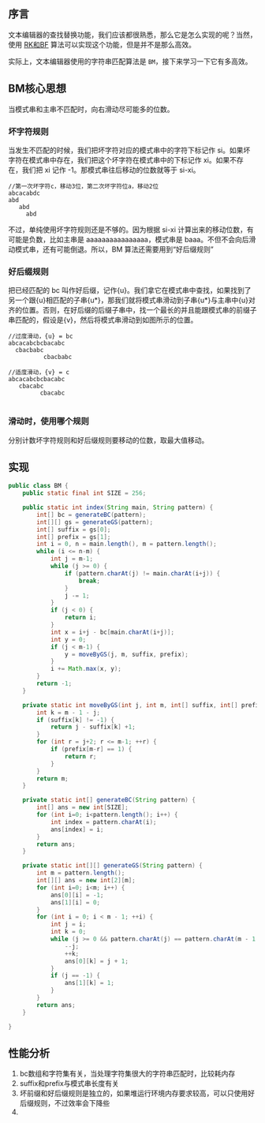 ## 序言
文本编辑器的查找替换功能，我们应该都很熟悉，那么它是怎么实现的呢？当然，使用 [RK和BF](24-字符串匹配-BF-RK.md) 算法可以实现这个功能，但是并不是那么高效。

实际上，文本编辑器使用的字符串匹配算法是 `BM`，接下来学习一下它有多高效。


## BM核心思想
当模式串和主串不匹配时，向右滑动尽可能多的位数。

### 坏字符规则
当发生不匹配的时候，我们把坏字符对应的模式串中的字符下标记作 si。如果坏字符在模式串中存在，我们把这个坏字符在模式串中的下标记作 xi。如果不存在，我们把 xi 记作 -1。那模式串往后移动的位数就等于 si-xi。

```
//第一次坏字符c，移动3位，第二次坏字符位a，移动2位
abcacabdc
abd
   abd
     abd
```

不过，单纯使用坏字符规则还是不够的。因为根据 si-xi 计算出来的移动位数，有可能是负数，比如主串是 aaaaaaaaaaaaaaaa，模式串是 baaa。不但不会向后滑动模式串，还有可能倒退。所以，BM 算法还需要用到“好后缀规则”

### 好后缀规则
把已经匹配的 bc 叫作好后缀，记作{u}。我们拿它在模式串中查找，如果找到了另一个跟{u}相匹配的子串{u*}，那我们就将模式串滑动到子串{u*}与主串中{u}对齐的位置。否则，在好后缀的后缀子串中，找一个最长的并且能跟模式串的前缀子串匹配的，假设是{v}，然后将模式串滑动到如图所示的位置。

```
//过度滑动，{u} = bc
abcacabcbcbacabc
  cbacbabc
          cbacbabc
          
//适度滑动，{v} = c
abcacabcbcbacabc
   cbacabc
         cbacabc
       
```
### 滑动时，使用哪个规则
分别计数坏字符规则和好后缀规则要移动的位数，取最大值移动。

## 实现
```java
public class BM {
    public static final int SIZE = 256;

    public static int index(String main, String pattern) {
        int[] bc = generateBC(pattern);
        int[][] gs = generateGS(pattern);
        int[] suffix = gs[0];
        int[] prefix = gs[1];
        int i = 0, n = main.length(), m = pattern.length();
        while (i <= n-m) {
            int j = m-1;
            while (j >= 0) {
                if (pattern.charAt(j) != main.charAt(i+j)) {
                    break;
                }
                j -= 1;
            }
            if (j < 0) {
                return i;
            }
            int x = i+j - bc[main.charAt(i+j)];
            int y = 0;
            if (j < m-1) {
                y = moveByGS(j, m, suffix, prefix);
            }
            i += Math.max(x, y);
        }
        return -1;
    }

    private static int moveByGS(int j, int m, int[] suffix, int[] prefix) {
        int k = m - 1 - j;
        if (suffix[k] != -1) {
            return j - suffix[k] +1;
        }
        for (int r = j+2; r <= m-1; ++r) {
            if (prefix[m-r] == 1) {
                return r;
            }
        }
        return m;
    }

    private static int[] generateBC(String pattern) {
        int[] ans = new int[SIZE];
        for (int i=0; i<pattern.length(); i++) {
            int index = pattern.charAt(i);
            ans[index] = i;
        }
        return ans;
    }

    private static int[][] generateGS(String pattern) {
        int m = pattern.length();
        int[][] ans = new int[2][m];
        for (int i=0; i<m; i++) {
            ans[0][i] = -1;
            ans[1][i] = 0;
        }
        for (int i = 0; i < m - 1; ++i) {
            int j = i;
            int k = 0;
            while (j >= 0 && pattern.charAt(j) == pattern.charAt(m - 1 - k)) {
                --j;
                ++k;
                ans[0][k] = j + 1;
            }
            if (j == -1) {
                ans[1][k] = 1;
            }
        }
        return ans;
    }

}
```

## 性能分析

1. bc数组和字符集有关，当处理字符集很大的字符串匹配时，比较耗内存
2. suffix和prefix与模式串长度有关
3. 坏前缀和好后缀规则是独立的，如果堆运行环境内存要求较高，可以只使用好后缀规则，不过效率会下降些
4. 
